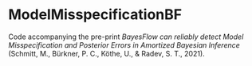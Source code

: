 # ModelMisspecificationBF

Code accompanying the pre-print *BayesFlow can reliably detect Model Misspecification and Posterior Errors in Amortized Bayesian Inference* (Schmitt, M., Bürkner, P. C., Köthe, U., & Radev, S. T., 2021).
